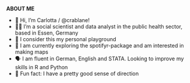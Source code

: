 **ABOUT ME**
- 🦀 Hi, I’m Carlotta / @crablane!
- 👩‍💻 I’m a social scientist and data analyst in the public health sector, based in Essen, Germany
- 🎡 I consider this my personal playground
- 🎸 I am currently exploring the spotifyr-package and am interested in making maps
- 🗣 I am fluent in German, English and STATA. Looking to improve my skills in R and Python
- 🧭 Fun fact: I have a pretty good sense of direction 


<!---
crablane/crablane is a ✨ special ✨ repository because its `README.md` (this file) appears on your GitHub profile.
You can click the Preview link to take a look at your changes.
--->
